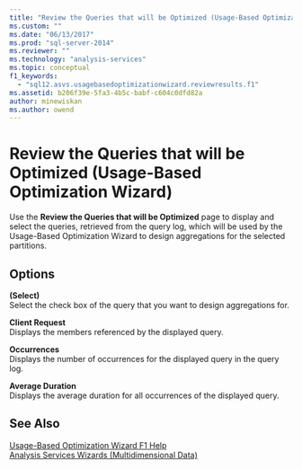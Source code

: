 ```yaml
---
title: "Review the Queries that will be Optimized (Usage-Based Optimization Wizard) | Microsoft Docs"
ms.custom: ""
ms.date: "06/13/2017"
ms.prod: "sql-server-2014"
ms.reviewer: ""
ms.technology: "analysis-services"
ms.topic: conceptual
f1_keywords: 
  - "sql12.asvs.usagebasedoptimizationwizard.reviewresults.f1"
ms.assetid: b206f39e-5fa3-4b5c-babf-c604c0dfd82a
author: minewiskan
ms.author: owend
---
```

# Review the Queries that will be Optimized (Usage-Based Optimization Wizard)
  Use the **Review the Queries that will be Optimized** page to display and select the queries, retrieved from the query log, which will be used by the Usage-Based Optimization Wizard to design aggregations for the selected partitions.  
  
## Options  
 **(Select)**  
 Select the check box of the query that you want to design aggregations for.  
  
 **Client Request**  
 Displays the members referenced by the displayed query.  
  
 **Occurrences**  
 Displays the number of occurrences for the displayed query in the query log.  
  
 **Average Duration**  
 Displays the average duration for all occurrences of the displayed query.  
  
## See Also  
 [Usage-Based Optimization Wizard F1 Help](usage-based-optimization-wizard-f1-help.md)   
 [Analysis Services Wizards &#40;Multidimensional Data&#41;](analysis-services-wizards-multidimensional-data.md)  
  
  
